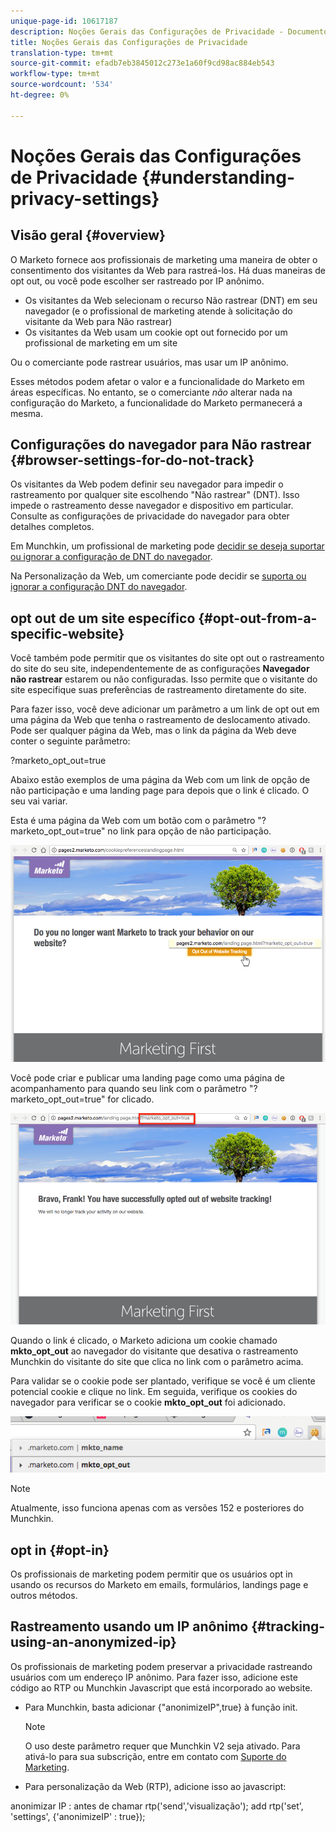 ```yaml
---
unique-page-id: 10617187
description: Noções Gerais das Configurações de Privacidade - Documentos do Marketing - Documentação do Produto
title: Noções Gerais das Configurações de Privacidade
translation-type: tm+mt
source-git-commit: efadb7eb3845012c273e1a60f9cd98ac884eb543
workflow-type: tm+mt
source-wordcount: '534'
ht-degree: 0%

---
```



# Noções Gerais das Configurações de Privacidade {#understanding-privacy-settings}

## Visão geral {#overview}

O Marketo fornece aos profissionais de marketing uma maneira de obter o consentimento dos visitantes da Web para rastreá-los. Há duas maneiras de opt out, ou você pode escolher ser rastreado por IP anônimo.

* Os visitantes da Web selecionam o recurso Não rastrear (DNT) em seu navegador (e o profissional de marketing atende à solicitação do visitante da Web para Não rastrear)
* Os visitantes da Web usam um cookie opt out fornecido por um profissional de marketing em um site

Ou o comerciante pode rastrear usuários, mas usar um IP anônimo.

Esses métodos podem afetar o valor e a funcionalidade do Marketo em áreas específicas. No entanto, se o comerciante *não* alterar nada na configuração do Marketo, a funcionalidade do Marketo permanecerá a mesma.

## Configurações do navegador para Não rastrear {#browser-settings-for-do-not-track}

Os visitantes da Web podem definir seu navegador para impedir o rastreamento por qualquer site escolhendo &quot;Não rastrear&quot; (DNT). Isso impede o rastreamento desse navegador e dispositivo em particular. Consulte as configurações de privacidade do navegador para obter detalhes completos.

Em Munchkin, um profissional de marketing pode [decidir se deseja suportar ou ignorar a configuração de DNT do navegador](edit-do-not-track-browser-support-settings.md).

Na Personalização da Web, um comerciante pode decidir se [suporta ou ignorar a configuração DNT do navegador](/help/marketo/product-docs/web-personalization/getting-started/setting-web-personalization-to-do-not-track.md).

## opt out de um site específico {#opt-out-from-a-specific-website}

Você também pode permitir que os visitantes do site opt out o rastreamento do site do seu site, independentemente de as configurações **Navegador não rastrear** estarem ou não configuradas. Isso permite que o visitante do site especifique suas preferências de rastreamento diretamente do site.

Para fazer isso, você deve adicionar um parâmetro a um link de opt out em uma página da Web que tenha o rastreamento de deslocamento ativado. Pode ser qualquer página da Web, mas o link da página da Web deve conter o seguinte parâmetro:

?marketo_opt_out=true

Abaixo estão exemplos de uma página da Web com um link de opção de não participação e uma landing page para depois que o link é clicado. O seu vai variar.

Esta é uma página da Web com um botão com o parâmetro &quot;?marketo_opt_out=true&quot; no link para opção de não participação.

![](assets/opt-out-1.png)

Você pode criar e publicar uma landing page como uma página de acompanhamento para quando seu link com o parâmetro &quot;?marketo_opt_out=true&quot; for clicado.

![](assets/opt-out-2.png)

Quando o link é clicado, o Marketo adiciona um cookie chamado **mkto_opt_out** ao navegador do visitante que desativa o rastreamento Munchkin do visitante do site que clica no link com o parâmetro acima.

Para validar se o cookie pode ser plantado, verifique se você é um cliente potencial cookie e clique no link. Em seguida, verifique os cookies do navegador para verificar se o cookie **mkto_opt_out** foi adicionado.

![](assets/opt-out-3.png)

>[!NOTE]
>
>Atualmente, isso funciona apenas com as versões 152 e posteriores do Munchkin.

## opt in {#opt-in}

Os profissionais de marketing podem permitir que os usuários opt in usando os recursos do Marketo em emails, formulários, landings page e outros métodos.

## Rastreamento usando um IP anônimo {#tracking-using-an-anonymized-ip}

Os profissionais de marketing podem preservar a privacidade rastreando usuários com um endereço IP anônimo. Para fazer isso, adicione este código ao RTP ou Munchkin Javascript que está incorporado ao website.

* Para Munchkin, basta adicionar {&quot;anonimizeIP&quot;,true} à função init.

   >[!NOTE]
   >
   >O uso deste parâmetro requer que Munchkin V2 seja ativado. Para ativá-lo para sua subscrição, entre em contato com [Suporte do Marketing](http://nation.marketo.com/community/support_solutions).

* Para personalização da Web (RTP), adicione isso ao javascript:

anonimizar IP : antes de chamar rtp(&#39;send&#39;,&#39;visualização&#39;); add rtp(&#39;set&#39;, &#39;settings&#39;, {&#39;anonimizeIP&#39; : true});

